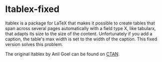 # ltablex-fixed
ltablex is a package for LaTeX that makes it possible to create tables that span across several pages automatically with a field type X, like tabularx, that adapts its size to the size of the content. Unfortunately if you add a caption, the table's max width is set to the width of the caption. This fixed version solves this problem.

The original ltablex by Anil Goel can be found on [CTAN](http://www.ctan.org/pkg/ltablex).